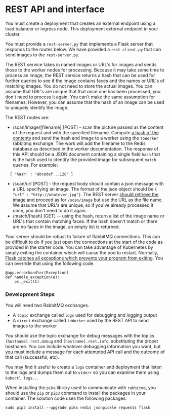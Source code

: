 # REST API and interface

You must create a deployment that creates an external endpoint using a load balancer or ingress node. This deployment external endpoint in your cluster.

You must provide a `rest-server.py` that implements a Flask server that responds to the routes below. We have provided a `rest-client.py` that can send images to the `rest-server.py`.

The REST service takes in named images or URL's for images and sends those to the worker nodes for processing. Because it may take some time to process an image, the REST service returns a hash that can be used for further queries to see if the image contains faces and the names or URL's of matching images. You do not need to store the actual images. You can assume that URL's are unique that that once one has been processed, you don't need to process it again. You can't make the same assumption for filenames. However, you can assume that the hash of an image can be used to uniquely identify the image.

The REST routes are:

+ /scan/image/[filename] [POST] - scan the picture passed as the content of the request and with the specified filename. Compute [a hash of the contents](https://docs.python.org/3/library/hashlib.html) and send the hash and image to a worker using the `toWorker` rabbitmq exchange. The work will add the filename to the Redis database as described in the worker documentation. The response of this API should be a JSON document containing a single field `hash` that is the hash used to identify the provided image for subsequent `match` queries. For example:
```
  { 'hash' : "abcedef...128" }
```
+ /scan/url [POST] - the request body should contain a json message with a URL specifying an image. The format of the json object should be `{ "url" : "http://whatever.jpg"}`. The REST server [should retrieve the image](https://www.tutorialspoint.com/downloading-files-from-web-using-python) and proceed as for `/scan/image` but use the URL as the file name. We assume that URL's are unique, so if you've already processed it once, you don't need to do it again.
+ /match/[hash] [GET] -- using the hash, return a list of the image name or URL's that contain matching faces. If the hash doesn't match or there are no faces in the image, an empty list is returned.

Your server should be robust to failure of RabbitMQ connections. This can be difficult to do if you just open the connections at the start of the code as provided in the starter code. You can take advantage of Kubernetes by simply exiting the container which will cause the pod to restart. Normally, [Flask catches all exceptions which prevents your program from exiting](https://flask.palletsprojects.com/en/1.1.x/errorhandling/). You can override that using the following code.
```
@app.errorhandler(Exception)
def handle_exception(e):
    os._exit(1)
```

### Development Steps
You will need two RabbitMQ exchanges.
+ A `topic` exchange called `logs` used for debugging and logging output
+ A `direct` exchange called `toWorker` used by the REST API to send images to the worker

You should use the topic exchange for debug messages with the topics `[hostname].rest.debug` and `[hostname].rest.info`, substituting the proper hostname. You can include whatever debugging information you want, but you must include a message for each attempted API call and the outcome of that call (successful, etc).

You may find it useful to create a `logs` container and deployment that listen to the logs and dumps them out to `stderr` so you can examine them using `kubectl logs..`.

When installing the `pika` library used to communicate with `rabbitmq`, you should use the `pip` or `pip3` command to install the packages in your container. The solution code uses the following packages:
```
sudo pip3 install --upgrade pika redis jsonpickle requests flask
```
